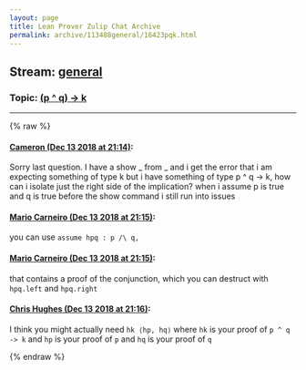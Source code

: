 ```yaml
---
layout: page
title: Lean Prover Zulip Chat Archive 
permalink: archive/113488general/16423pqk.html
---
```


## Stream: [general](index.html)
### Topic: [(p ^ q) -> k](16423pqk.html)

---


{% raw %}
#### [ Cameron (Dec 13 2018 at 21:14)](https://leanprover.zulipchat.com/#narrow/stream/113488-general/topic/%28p%20%5E%20q%29%20-%3E%20k/near/151729371):
Sorry last question.  I have a show _ from _ and i get the error that i am expecting something of type k but i have something of type p ^ q -> k, how can i isolate just the right side of the implication? when i assume p is true and q is true before the show command i still run into issues

#### [ Mario Carneiro (Dec 13 2018 at 21:15)](https://leanprover.zulipchat.com/#narrow/stream/113488-general/topic/%28p%20%5E%20q%29%20-%3E%20k/near/151729407):
you can use `assume hpq : p /\ q,`

#### [ Mario Carneiro (Dec 13 2018 at 21:15)](https://leanprover.zulipchat.com/#narrow/stream/113488-general/topic/%28p%20%5E%20q%29%20-%3E%20k/near/151729422):
that contains a proof of the conjunction, which you can destruct with `hpq.left` and `hpq.right`

#### [ Chris Hughes (Dec 13 2018 at 21:16)](https://leanprover.zulipchat.com/#narrow/stream/113488-general/topic/%28p%20%5E%20q%29%20-%3E%20k/near/151729497):
I think you might actually need `hk ⟨hp, hq⟩` where `hk` is your proof of `p ^ q -> k` and `hp` is your proof of `p` and `hq` is your proof of `q`


{% endraw %}
